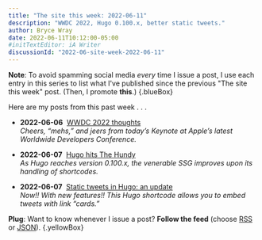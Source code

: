```yaml
---
title: "The site this week: 2022-06-11"
description: "WWDC 2022, Hugo 0.100.x, better static tweets."
author: Bryce Wray
date: 2022-06-11T10:12:00-05:00
#initTextEditor: iA Writer
discussionId: "2022-06-site-week-2022-06-11"
---
```


**Note**: To avoid spamming social media *every* time I issue a post, I use each entry in this series to list what I've published since the previous "The site this week" post. (Then, I promote **this**.)
{.blueBox}

Here are my posts from this past week . . .

- <span class="sansSerif"><strong class="pokey">2022-06-06</strong></span>&nbsp;&nbsp;[WWDC 2022 thoughts](/posts/2022/06/wwdc-2022-thoughts/)\
*Cheers, “mehs,” and jeers from today’s Keynote at Apple’s latest Worldwide Developers Conference.*

- <span class="sansSerif"><strong class="pokey">2022-06-07</strong></span>&nbsp;&nbsp;[Hugo hits The Hundy](/posts/2022/06/hugo-hits-hundy/)\
*As Hugo reaches version 0.100.x, the venerable SSG improves upon its handling of shortcodes.*

- <span class="sansSerif"><strong class="pokey">2022-06-07</strong></span>&nbsp;&nbsp;[Static tweets in Hugo: an update](/posts/2022/06/static-tweets-hugo-update/)\
*Now!! With new features!! This Hugo shortcode allows you to embed tweets with link “cards.”*

**Plug**: Want to know whenever I issue a post? **Follow the feed** (choose [RSS](/index.xml) or [JSON](/index.json)).
{.yellowBox}
